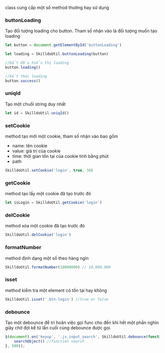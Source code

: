 class cung cấp một số method thường hay sử dụng

### buttonLoading
Tạo đối tượng loading cho button. Tham số nhận vào là đối tượng muốn tạo loading
```javascript
let button = document.getElementById('buttonLoading')

let loading = SkilldoUtil.buttonLoading(button)

//bắt đầu hiển thị loading
button.loading()

//kết thúc loading
button.success()
```

### uniqId
Tạo một chuổi string duy nhất
```javascript
let id = SkilldoUtil.uniqId()
```

### setCookie
method tạo mới một cookie, tham số nhận vào bao gồm
* name: tên cookie
* value: giá trị của cookie
* time: thời gian tồn tại của cookie tính bằng phút
* path
```javascript
SkilldoUtil.setCookie('login', true, 30)
```

### getCookie
method tạo lấy một cookie đã tạo trước đó
```javascript
let isLogin = SkilldoUtil.getCookie('login')
```

### delCookie
method xóa một cookie đã tạo trước đó
```javascript
SkilldoUtil.delCookie('login')
```

### formatNumber
method định dạng một số theo hàng ngìn 
```javascript
SkilldoUtil.formatNumber(10000000) // 10,000,000
```

### isset
method kiểm tra một element có tồn tại hay không
```javascript
SkilldoUtil.isset('.btn-login') //true or false
```

### debounce
Tạo một debounce để trì hoãn việc gọi func cho đến khi hết một phần nghìn giây chờ đợi kể từ lần cuối cùng debounce được gọi.

```javascript
$(document).on('keyup', '.js_input_search', SkilldoUtil.debounce(function () {
    searchObject() //function search
}, 500));
```
